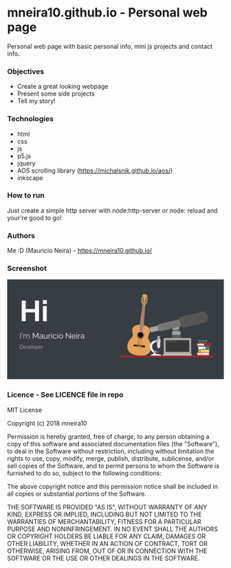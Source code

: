 # mneira10.github.io - Personal web page

Personal web page with basic personal info, mini js projects and contact info.

### Objectives

- Create a great looking webpage
- Present some side projects
- Tell my story!

### Technologies

- html
- css
- js
- p5.js
- jquery
- AOS scrolling library (https://michalsnik.github.io/aos/)
- inkscape

### How to run

Just create a simple http server with node:http-server or node: reload and your're good to go!

### Authors

Me :D (Mauricio Neira) - https://mneira10.github.io/

### Screenshot

![alt myWebPage](./screenshot.png)

### Licence - See LICENCE file in repo

MIT License

Copyright (c) 2018 mneira10

Permission is hereby granted, free of charge, to any person obtaining a copy
of this software and associated documentation files (the "Software"), to deal
in the Software without restriction, including without limitation the rights
to use, copy, modify, merge, publish, distribute, sublicense, and/or sell
copies of the Software, and to permit persons to whom the Software is
furnished to do so, subject to the following conditions:

The above copyright notice and this permission notice shall be included in all
copies or substantial portions of the Software.

THE SOFTWARE IS PROVIDED "AS IS", WITHOUT WARRANTY OF ANY KIND, EXPRESS OR
IMPLIED, INCLUDING BUT NOT LIMITED TO THE WARRANTIES OF MERCHANTABILITY,
FITNESS FOR A PARTICULAR PURPOSE AND NONINFRINGEMENT. IN NO EVENT SHALL THE
AUTHORS OR COPYRIGHT HOLDERS BE LIABLE FOR ANY CLAIM, DAMAGES OR OTHER
LIABILITY, WHETHER IN AN ACTION OF CONTRACT, TORT OR OTHERWISE, ARISING FROM,
OUT OF OR IN CONNECTION WITH THE SOFTWARE OR THE USE OR OTHER DEALINGS IN THE
SOFTWARE.
